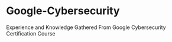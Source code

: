 # Google-Cybersecurity
Experience and Knowledge Gathered From Google Cybersecurity Certification Course
